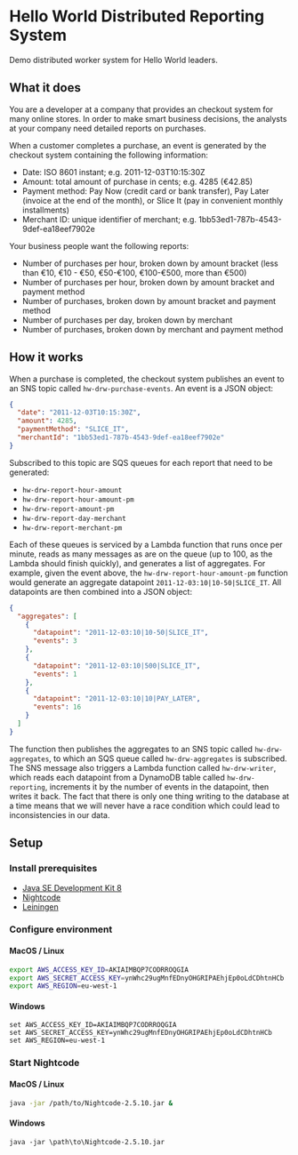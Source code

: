 # Hello World Distributed Reporting System

Demo distributed worker system for Hello World leaders.

## What it does

You are a developer at a company that provides an checkout system for many online stores. In order to make smart business decisions, the analysts at your company need detailed reports on purchases.

When a customer completes a purchase, an event is generated by the checkout system containing the following information:
* Date: ISO 8601 instant; e.g. 2011-12-03T10:15:30Z
* Amount: total amount of purchase in cents; e.g. 4285 (€42.85)
* Payment method: Pay Now (credit card or bank transfer), Pay Later (invoice at the end of the month), or Slice It (pay in convenient monthly installments)
* Merchant ID: unique identifier of merchant; e.g. 1bb53ed1-787b-4543-9def-ea18eef7902e

Your business people want the following reports:
* Number of purchases per hour, broken down by amount bracket (less than €10, €10 - €50, €50-€100, €100-€500, more than €500)
* Number of purchases per hour, broken down by amount bracket and payment method
* Number of purchases, broken down by amount bracket and payment method
* Number of purchases per day, broken down by merchant
* Number of purchases, broken down by merchant and payment method

## How it works

When a purchase is completed, the checkout system publishes an event to an SNS topic called `hw-drw-purchase-events`. An event is a JSON object:

```json
{
  "date": "2011-12-03T10:15:30Z",
  "amount": 4285,
  "paymentMethod": "SLICE_IT",
  "merchantId": "1bb53ed1-787b-4543-9def-ea18eef7902e"
}
```

Subscribed to this topic are SQS queues for each report that need to be generated:
* `hw-drw-report-hour-amount`
* `hw-drw-report-hour-amount-pm`
* `hw-drw-report-amount-pm`
* `hw-drw-report-day-merchant`
* `hw-drw-report-merchant-pm`

Each of these queues is serviced by a Lambda function that runs once per minute, reads as many messages as are on the queue (up to 100, as the Lambda should finish quickly), and generates a list of aggregates. For example, given the event above, the `hw-drw-report-hour-amount-pm` function would generate an aggregate datapoint `2011-12-03:10|10-50|SLICE_IT`. All datapoints are then combined into a JSON object:

```json
{
  "aggregates": [
    {
      "datapoint": "2011-12-03:10|10-50|SLICE_IT",
      "events": 3
    },
    {
      "datapoint": "2011-12-03:10|500|SLICE_IT",
      "events": 1
    },
    {
      "datapoint": "2011-12-03:10|10|PAY_LATER",
      "events": 16
    }
  ]
}
```

The function then publishes the aggregates to an SNS topic called `hw-drw-aggregates`, to which an SQS queue called `hw-drw-aggregates` is subscribed. The SNS message also triggers a Lambda function called `hw-drw-writer`, which reads each datapoint from a DynamoDB table called `hw-drw-reporting`, increments it by the number of events in the datapoint, then writes it back. The fact that there is only one thing writing to the database at a time means that we will never have a race condition which could lead to inconsistencies in our data.

## Setup

### Install prerequisites

* [Java SE Development Kit 8](http://www.oracle.com/technetwork/java/javase/downloads/jdk8-downloads-2133151.html)
* [Nightcode](https://github.com/oakes/Nightcode/releases/download/2.5.10/Nightcode-2.5.10.jar)
* [Leiningen](https://leiningen.org/#install)

### Configure environment

#### MacOS / Linux

```bash
export AWS_ACCESS_KEY_ID=AKIAIMBQP7CODRROQGIA
export AWS_SECRET_ACCESS_KEY=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
export AWS_REGION=eu-west-1
```

#### Windows

```
set AWS_ACCESS_KEY_ID=AKIAIMBQP7CODRROQGIA
set AWS_SECRET_ACCESS_KEY=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
set AWS_REGION=eu-west-1
```

### Start Nightcode

#### MacOS / Linux

```bash
java -jar /path/to/Nightcode-2.5.10.jar &
```

#### Windows

```
java -jar \path\to\Nightcode-2.5.10.jar
```
